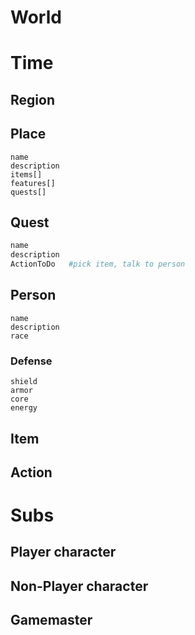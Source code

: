 # World

# Time



## Region

## Place

```
name
description
items[]
features[]
quests[]

```

## Quest

```sh
name
description
ActionToDo   #pick item, talk to person
```

## Person

```
name
description
race
```

### Defense

```
shield
armor
core
energy
```

## Item

## Action



# Subs

## Player character

## Non-Player character

## Gamemaster